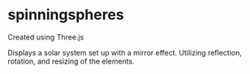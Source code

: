 # spinningspheres

Created using Three.js

Displays a solar system set up with a mirror effect.  Utilizing reflection, rotation, and resizing of the elements.
